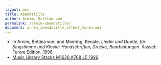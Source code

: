 ```yaml
---
layout: mei
title: Abendstille
author: Arnim, Bettina von
permalink: /arnim-abendstille/
document: arnim_abendstille_offnet_turen.mei
---
```


- In Arnim, Bettina von, and Moering, Renate. *Lieder und Duette: für Singstimme und Klavier Handschriften, Drucke, Bearbeitungen.* Kassel: Furore Edition, 1996. 
- <a href="https://tufts-primo.hosted.exlibrisgroup.com/permalink/f/bnf7qa/01TUN_ALMA2180485300003851" target="_blank">Music Library Stacks M1620.A768 L5 1996</a>